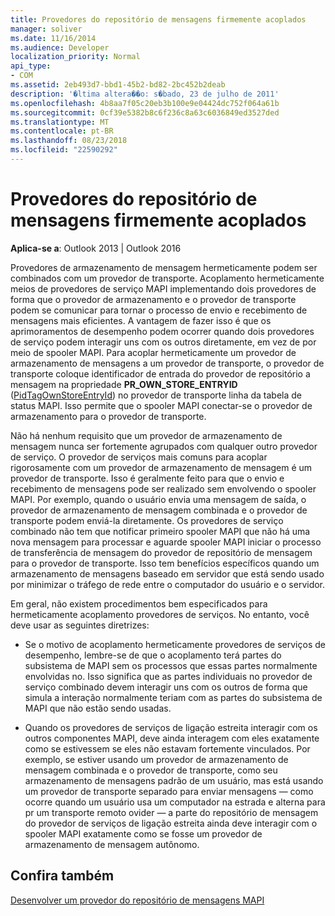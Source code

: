 ```yaml
---
title: Provedores do repositório de mensagens firmemente acoplados
manager: soliver
ms.date: 11/16/2014
ms.audience: Developer
localization_priority: Normal
api_type:
- COM
ms.assetid: 2eb493d7-bbd1-45b2-bd82-2bc452b2deab
description: '�ltima altera��o: s�bado, 23 de julho de 2011'
ms.openlocfilehash: 4b8aa7f05c20eb3b100e9e04424dc752f064a61b
ms.sourcegitcommit: 0cf39e5382b8c6f236c8a63c6036849ed3527ded
ms.translationtype: MT
ms.contentlocale: pt-BR
ms.lasthandoff: 08/23/2018
ms.locfileid: "22590292"
---
```

# <a name="tightly-coupled-message-store-providers"></a>Provedores do repositório de mensagens firmemente acoplados

  
  
**Aplica-se a**: Outlook 2013 | Outlook 2016 
  
Provedores de armazenamento de mensagem hermeticamente podem ser combinados com um provedor de transporte. Acoplamento hermeticamente meios de provedores de serviço MAPI implementando dois provedores de forma que o provedor de armazenamento e o provedor de transporte podem se comunicar para tornar o processo de envio e recebimento de mensagens mais eficientes. A vantagem de fazer isso é que os aprimoramentos de desempenho podem ocorrer quando dois provedores de serviço podem interagir uns com os outros diretamente, em vez de por meio de spooler MAPI. Para acoplar hermeticamente um provedor de armazenamento de mensagens a um provedor de transporte, o provedor de transporte coloque identificador de entrada do provedor de repositório a mensagem na propriedade **PR_OWN_STORE_ENTRYID** ([PidTagOwnStoreEntryId](pidtagownstoreentryid-canonical-property.md)) no provedor de transporte linha da tabela de status MAPI. Isso permite que o spooler MAPI conectar-se o provedor de armazenamento para o provedor de transporte.
  
Não há nenhum requisito que um provedor de armazenamento de mensagem nunca ser fortemente agrupados com qualquer outro provedor de serviço. O provedor de serviços mais comuns para acoplar rigorosamente com um provedor de armazenamento de mensagem é um provedor de transporte. Isso é geralmente feito para que o envio e recebimento de mensagens pode ser realizado sem envolvendo o spooler MAPI. Por exemplo, quando o usuário envia uma mensagem de saída, o provedor de armazenamento de mensagem combinada e o provedor de transporte podem enviá-la diretamente. Os provedores de serviço combinado não tem que notificar primeiro spooler MAPI que não há uma nova mensagem para processar e aguarde spooler MAPI iniciar o processo de transferência de mensagem do provedor de repositório de mensagem para o provedor de transporte. Isso tem benefícios específicos quando um armazenamento de mensagens baseado em servidor que está sendo usado por minimizar o tráfego de rede entre o computador do usuário e o servidor.
  
Em geral, não existem procedimentos bem especificados para hermeticamente acoplamento provedores de serviços. No entanto, você deve usar as seguintes diretrizes:
  
- Se o motivo de acoplamento hermeticamente provedores de serviços de desempenho, lembre-se de que o acoplamento terá partes do subsistema de MAPI sem os processos que essas partes normalmente envolvidas no. Isso significa que as partes individuais no provedor de serviço combinado devem interagir uns com os outros de forma que simula a interação normalmente teriam com as partes do subsistema de MAPI que não estão sendo usadas.
    
- Quando os provedores de serviços de ligação estreita interagir com os outros componentes MAPI, deve ainda interagem com eles exatamente como se estivessem se eles não estavam fortemente vinculados. Por exemplo, se estiver usando um provedor de armazenamento de mensagem combinada e o provedor de transporte, como seu armazenamento de mensagens padrão de um usuário, mas está usando um provedor de transporte separado para enviar mensagens — como ocorre quando um usuário usa um computador na estrada e alterna para pr um transporte remoto ovider — a parte do repositório de mensagem do provedor de serviços de ligação estreita ainda deve interagir com o spooler MAPI exatamente como se fosse um provedor de armazenamento de mensagem autônomo.
    
## <a name="see-also"></a>Confira também



[Desenvolver um provedor do repositório de mensagens MAPI](developing-a-mapi-message-store-provider.md)

